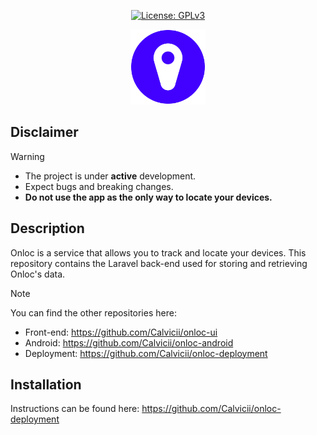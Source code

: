<p align="center">
  <a href="https://opensource.org/license/gpl-3-0"><img src="https://img.shields.io/badge/License-GPL_v3-blue.svg?color=3F51B5&style=for-the-badge&label=License&logoColor=000000&labelColor=ececec" alt="License: GPLv3"></a>
</p>

<p align="center">
    <img src="https://raw.githubusercontent.com/Calvicii/onloc-ui/refs/heads/main/public/favicon.svg" height="120"/>
</p>

## Disclaimer

> [!WARNING]
>
> - The project is under **active** development.
> - Expect bugs and breaking changes.
> - **Do not use the app as the only way to locate your devices.**

## Description

Onloc is a service that allows you to track and locate your devices. This repository contains the Laravel back-end used for storing and retrieving Onloc's data.

> [!NOTE]
> You can find the other repositories here:
>
> - Front-end: https://github.com/Calvicii/onloc-ui
> - Android: https://github.com/Calvicii/onloc-android
> - Deployment: https://github.com/Calvicii/onloc-deployment

## Installation

Instructions can be found here: https://github.com/Calvicii/onloc-deployment
